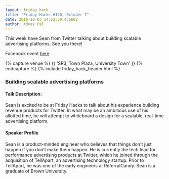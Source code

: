 ```yaml
---
layout: friday_hack
title: "Friday Hacks #120, October 7"
date: 2016-10-03 14:53:50.435602
author: Advay Pal
---
```


This week have Sean from Twitter talking about building scalable advertising platforms. See you there!

Facebook event [here](https://www.facebook.com/events/1220661767976142/)

{% capture venue %}
    {{ 'SR3, Town Plaza, University Town' }}
{% endcapture %}
{% include friday_hack_header.html %}


### Building scalable advertising platforms

#### Talk Description:

Sean is excited to be at Friday Hacks to talk about his experience building revenue products for Twitter. In what may be an ambitious use of his allotted time, he will attempt to whiteboard a design for a scalable, real-time advertising platform.


#### Speaker Profile

Sean is a product-minded engineer who believes that things don't just happen if you don't make them happen. He is currently the tech lead for performance advertising products at Twitter, which he joined through the acquisition of TellApart, an advertising technology startup. Prior to TellApart, he was one of the early engineers at ReferralCandy. Sean is a graduate of Brown University.
